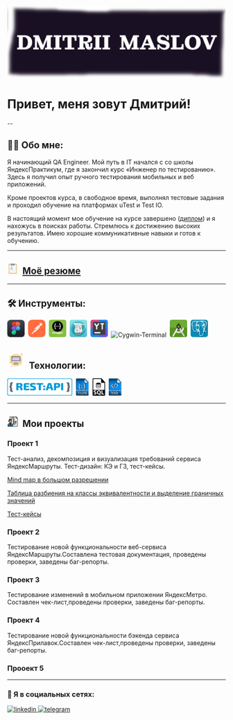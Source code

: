 ![Header](https://github.com/QAMaslov/QAMaslov/blob/main/assets/header_1.jpg)

# Привет, меня зовут Дмитрий!

--

## :man_technologist: Обо мне:

Я начинающий QA Engineer. Мой путь в IT начался с со школы ЯндексПрактикум, где я закончил курс «Инженер по тестированию». Здесь я получил опыт ручного  тестирования мобильных и веб приложений. 

Кроме проектов курса, в свободное время, выполнял тестовые задания и проходил обучение на платформах uTest  и Test IO.

В настоящий момент мое обучение на курсе завершено ([диплом](https://github.com/QAMaslov/QAMaslov/blob/main/assets/Dmitrii%20Maslov_20232QA01427.pdf)) 
и я нахожусь в поисках работы. Стремлюсь к достижению высоких результатов. Имею хорошие коммуникативные навыки и готов к обучению.

---

## <img src="https://github.com/QAMaslov/QAMaslov/blob/main/assets/cv%20-icon.png" title="CV" alt="CV" width="25" height="25"/>&nbsp; [Моё резюме](https://github.com/QAMaslov/QAMaslov/blob/main/assets/DmitriiMaslov_QA_CV.pdf)

---

## 🛠 Инструменты:

<div>
<img src="https://github.com/QAMaslov/QAMaslov/blob/main/assets/Figma%20-icon.png" title="Figma" alt="Figma" width="40" height="40"/>&nbsp;
<img src="https://github.com/QAMaslov/QAMaslov/blob/main/assets/postman-icon.png" title="Postman" alt="Postman" width="40" height="40"/>&nbsp;
<img src="https://github.com/QAMaslov/QAMaslov/blob/main/assets/swagger-icon.png" title="Swagger" alt="Swagger" width="40" height="40"/>&nbsp;
<img src="https://github.com/QAMaslov/QAMaslov/blob/main/assets/CharlesProxy-icon.png" title="CharlesProxy" alt="CharlesProxy" width="40" height="40"/>&nbsp;
<img src="https://github.com/QAMaslov/QAMaslov/blob/main/assets/youtrack-icon.png" title="Youtrack" alt="Youtack" width="40" height="40"/>&nbsp; <img src="https://github.com/QAMaslov/QAMaslov/blob/main/assets/Cygwin-logo.ico" title="Cygwin-Terminal" alt="Cygwin-Terminal" width="40" height="40"/>&nbsp;
<img src="https://github.com/QAMaslov/QAMaslov/blob/main/assets/android-studio%20(1).png" title="AndroidStudio" alt="AndroidStudio" width="40" height="40"/>&nbsp;
<img src="https://github.com/QAMaslov/QAMaslov/blob/main/assets/postgreSQL%20-%20icon.jpg" title="postgreSQL" alt="AndroipostgreSQL" width="40" height="40"/>&nbsp;
</div>

## <img src="https://github.com/QAMaslov/QAMaslov/blob/main/assets/monitor-icon.png" title="monitor" alt="monitor" width="40" height="40"/>&nbsp; Технологии:

<img src="https://github.com/QAMaslov/QAMaslov/blob/main/assets/restapi.png" title="Rest" alt="rest" width="150" height="40"/>&nbsp;
<img src="https://github.com/QAMaslov/QAMaslov/blob/main/assets/json-file%20symbol.png" title="json" alt="json" width="30" height="40"/>&nbsp;
<img src="https://github.com/QAMaslov/QAMaslov/blob/main/assets/sql-file-format-symbol.png" title="SQL" alt="SQL" width="30" height="40"/>&nbsp;
<img src="https://github.com/QAMaslov/QAMaslov/blob/main/assets/xml%20file%20symbol.png" title="XML" alt="XML" width="30" height="40"/>&nbsp;
</div>

---

## <img src="https://github.com/QAMaslov/QAMaslov/blob/main/assets/project-icon.png" title="project" alt="project" width="25" height="25"/>&nbsp; Мои проекты 

### Проект 1

Тест-анализ, декомпозиция и визуализация требований сервиса ЯндексМаршруты.
Тест-дизайн: КЭ и ГЗ, тест-кейсы.

[Mind map в большом разрешении](https://viewer.diagrams.net/?highlight=0000ff&edit=_blank&layers=1&nav=1&title=yandex-routes-mindmap%20%D0%BF%D1%80%D0%BE%D0%B5%D0%BA%D1%82.drawio#R%3Cmxfile%20pages%3D%222%22%3E%3Cdiagram%20name%3D%22%D0%BA%D0%B0%D1%80%D1%88%D0%B5%D1%80%D0%B8%D0%BD%D0%B3%22%20id%3D%22bljlZVKTWj1k0_jk0uin%22%3E7V1bc9s4lv4t%2B%2BCqnamyChcSJB9pSU7v9M4k2%2Bmdne6XLtmSE8%2B4rYzidCf965ciCfDgQgmyBAISmAdHpkmK0ndwcM53bld0%2BuvXN5vFp49%2FXS9XT1cELb9e0dkVISRFWfXf9si35ghmKWuOfNg8Lttj3YH3j3%2Bs2oOoPfrlcbn6LJ34sl4%2FvTx%2Bkg%2Fer5%2BfV%2Fcv0rHFZrP%2BXT7tYf0kv%2BunxYeVduD9%2FeJJP%2Fp%2Fj8uXj83RnGTd8e9Wjx8%2B8nfGrGj%2B8uuCn9x%2Bks8fF8v17%2BAQnV%2FR6Wa9fmle%2Ffp1unrafnv8eykeyp8%2F%2F9enj7cvP%2F%2FtDf3b%2Fz79K0mvm5vdHnKJ%2BAib1fPLaW9N2o%2F28o1%2FX6tl9fW1vz6vn6v%2FbjbrL8%2FL1fY2qPptvXn5uP6wfl48%2Ffd6%2Fak6iKuD%2F1y9vHxrwV98eVlXhz6%2B%2FPrU%2FnX19fHlH%2B3l29c%2FbV9P0va32Vfwp9k3%2Fsvzy%2BbbP%2FgNtr%2BAq7a%2FdpfVv%2FHrLL%2Br9jv9vP6yuV%2FtOC9pRXax%2BbDadb9WnLbfHpC7Fok3q%2FWvq%2BohqxM2q6fFy%2BNvsnAuWhn%2FIM4Tl75bP1afgyC%2BILNWGNvlSHMk36J50PaqThqqF%2BAxukO1jBwgL3RQecEHyIsb3F3jmVK%2FeLYf87fF05f2I1xV32Z5u%2F15M6t%2FJvXPtP5ZXlWY5NWnRNtfi2l9ENUHm585eE3rn6T%2BeaPJTSckW5R%2F%2F%2Fj4snr%2FaVFj8nu1FckCsdjct8Ky%2FSZvHh6fnqbrp%2FWmvhVd5ghldHt8%2FfwCjj%2FU%2F6rjn18263%2BtwF%2FKFKHkcKn5bbV5WX3dKQ%2FtX2mi4Mra33%2Fv9iDMN5aPYP9JUL8ISeAfinS6c%2BV2i3TeHT3BQg5DiWeWShwnxamX%2FVGYsREzC8xQUJhlRo1a5FyjNiqx0ahCVUIdW3Ade0KF6UrN4eDUXO51yaDDloy2L6H6n2GHS1f5MqmOf9gslo8raZcrsiXKstMvwMJ2ARIa1AIsjAvw5pYvt%2Br1vP6pLMPGvKntmca8kS5B4JJmLd%2FUf50CS2nertxujef8VgT8nAOzSrxXAt5lBnRF8y5pd5%2Fu2cStmnNuXZpYDw8rdn9vEtllVtwhl6YURkxWMiRNJ6lnNcPZjVHPHK1nMGeF9isaFpSi4Q9u0DSKXkmBdmkWa6MqMuA%2FEXDmDVAeyk0Y0EBTSZm5dLBsxEITspzcUcaG1AxplgypGcrNL%2B%2Fev5%2F%2B8fz4w7%2Fffvn7P9%2Byn79dp341g1%2BjHdvSZTj1ZrWbUdPt7QFQ8%2Fft47A0qZmGajXmDKi5W4OdVhDws9aSJa5%2Fcs%2BrPa2%2BtmxewwvFfcSZGTgHg6vqZyhmnUMnHSfdVc1bl1OXSnmFK7VsVLwFy%2BjCpeK9rnSqpHhxysgEeTfK%2FHBc5xvcwLYkC0lPrS%2FMdPg1RVgSrCTL%2BI4%2BECOO%2FZBuMQjRQDEVXYjw4ELUwwLeal6%2BMPhrLqFjCxrXv3qNAbXAqQgCOYlE9hEaBqI57VI3HyrBS4rMPx9wVrzjiTUA%2F6b3250sLK4eFyNqNt5CWLwLf3BVud4AP4ECmqR0oA5dKTctH8B7QIXonvFZWTv7F%2FSp1xW1tYdOHmzusYeSQt4wE5xPqHKb0xlERn7lEugVa2BxfvJssKPILZ0bjoeRtAaNBrbJUbceBHuqvoybu0316sP2FYhBwKBDDtITBgg0%2BHQrEoXTSlgy4WkY%2FnbfHmZUCf%2FWYkAAGdlyn7XpU9bGUJFwsvNS4ZOdfpIR714hp80OQC9ixCgJADE%2Ffvz5sn%2F2%2BysZytrNZWs3JdbWruFmRDGdmX6z5jtyxiVyN0FSIjDPSMkQuOlJZdJzEurEok4TKRlJhL%2BYgpvP2uyFLvLWY2aEkrrgU8ExhaikeSc83jQcNbMnLS4ZwAVr6W9MlgRxVSqLiigFECfwXLZIgM4KNCjQZpfbSyLKibcX%2Fi3C7cX4acNK3OePrS4yXVtPee6mnt8JS2hgLum8PaieKRZlKTlz1WlTclXecOdA%2FKkEF3LdX51ZbSBSTup8XNzS4mbV4h7SLzQv7phLQ7gpuVcpnDxr4TilQMxKwSbLaSc5A%2FObWvc%2FBXlJjRtZ37%2FVAnrY60LXapKzACwuM5W3fzPAWkz%2FFlj4UCqg8FBZa88121svNcjdFxCEJBUZLQKQih5mb6otc8WVgwQvLyiJBLi0wP4pWdpD6kHVnUt5OGZ3aS%2FffrHEn2ZRJSG4S1nMFhWztKi8BTZ3PrYjiwpmdzcp5Q093x7J47WrUhqCXdWTZKnnAVUbJFv8uv22n%2B8%2BfxJf1OXhpKZG4qLwHlJJXtljZHZYg5GJKabdhNJEpV0KzGpRXou2JfedRlBM8pmJ%2FmwY7ssUoSREERoLOw7cz21z8pOhcvKJkoOG88QyJ99wLzUBHBXqvRzH5BK%2FxuLJyr9f02hLrQ1erPKHbWcAQ21wtlqwlQPx5sWje8X79HWOZpHEhD%2BS0JpsaJHM9W3Wg4yeVtZeK%2FFnJaNkKBlVquVxrsmo625zu%2BstTtU%2BUJNBdp%2Bv7h4GkYvhUSyS122j%2B%2B%2FkWGOlPZkInv23h4cH0tPqht1tu98axeXhYVkM2%2BwCJ9SzWc53VzP9wpuYNEcIktyplmCx6zPZdWqCp8EYOLyt0oIJOo%2BQqCXAhZxrFyqJLzBMwtoLLT%2BCcyY3VHklSm%2B4SoAt5TV3Ja%2FkSHlt%2BIgCkIMlaAPRZO22rR9ujpZdaxEMpQ3r2QhiltgJIpeX0wviQG2UT%2BUvDmg%2F7beriTe7%2BjjMEx%2FuWCC1xswQXzK37wyrQDz12zX5XEALq5tU6jc37lxAC0w9nhWj6g20k9P1x4EWc9cTe9DCSkNNY256Yg9aWOXgTKcQRtB00MLqRM68dL04O9DCyiljXsJm3r78sOqm2G5iZFwxzQ1xYEtmpDZslloeFmgjtWE1cyCwpdaT8UxApAAGMhIQGmAggiBqjIxzRLw3knl4uL8vChMVTRkt6NJluKDgadxtuOA69d%2BWhJ0VOyKDtlw9LL7UmbknXsSZbSSgCMyXOyvWJDgwA1PIZ8WmBAdmWDZRdlYsS3BghsVzZjGzL9agEd4rPxTUiNnA3dEyr0nKgdV4SiKOSzvV31g8hpThV%2F6n4mVnRd8MpT8LW%2F0ZVu5DdlasTnBgBqZWz4rtCQ5MEhaYZ5XgEhyYYQUJs5HaOQbMsBJisrOidnyBRlBg%2BtTUYXenz1GCCZHtsMmL9TMSIvsZ15gQz35G3lM5BvvWNuDtmLCsDW%2BXul7KsZDuPkaxgIMYBuuo5jFGQjC3iLhMkBx79z55GrLaKBuWwWBQlVWCOJnoYIxBU9QSFIo5Xt4hQUmZLZTEGZT9LJAoixKLHSzqaDDC1svNHUamtpZKmDkBCzAedDAKYAX1tJdUNrJmo1SKZePZtnBuHdt3h5SpnyQsVhbtq1wMMgwaHXtK2x06poQb0JO92490hu1icSHWLcHc4WJo%2FsebRDTN3%2BgshUXVSB49QjQjfoBhJEGhaG%2BxuwPR0LNohuSW1zybzZyvxk33V044ONStE04i%2FFMJFLU%2B9QYOYxA3mXLB3KHkEU%2Bzk9%2Bxa%2ButNLToG9cCx%2F3AyUG3k2G7qoQj%2BszaPGPOJL%2Bfctrp4LSGtHE%2Bh75GlEUkhGfv4HhkWDiQFZnVTVM0iQIPAFrqSjp4ptmcuXwanDUp1u9QnVTCkdHr1FpInfVLKUw0G4RIgAw7kGyvIAmHExJwg0AYTkLGNeE8pbcNtuihxJhBqXQaQsCWayokIvBS7%2BAZSLDtz3bTruNuRM%2B4uVRAMM%2FL9weIgfEi7N9f1lskUPdSt6vgvqwMYax3WAJ3%2FESyFTszdQZUaQY205tWBe9ZunNwGqC1u%2B0b1pAQoBrgYxu3e9NEEn1X6J4qAzeUqfhoZJmnOe6T5Sx1JctmfrDQTbejvR1V7BTvmzdFMzh4CRAR6BkKEUdy5dMOGS1l70ixR8USml5J%2FhUccwclVZmqJ0JE%2BmeEM1lP%2BH2m8jKGl%2FAhUrWjO4lmSRWWKwojZ0uqh8gdjS0VvIznyQhnx7utZaB5VVvL0DjlQvHgg9n9wWFkd0dLa7S0DpRkmvu2s8wU92hnjXbWWS4ojC1XlEM7ayy5NZyHWofOoqVFWEW3GOl27ojnIXiG1cMJ84rSEc%2FX4UnDqgPEPFt%2FxPOVeIZVCojRWKV7HJ4kMDx7Uj2xye8E6bjbc4qtfUuE9S6G5SrReeFfIq10At7KnQm8TFf5MjGZwDm5o27nR6Qok0zgxHbybeqKHhG29biEpbaIxHYJ47BqQMVonBHPV%2BIZVhkoRmNR73F4htWxDaOzqusNDk8SnAl8VhSSP9xCo4rwWVFFHnELjBLiAcURtz37Xlgt9MSTqykNMFQ0d%2B%2F93S9Xd%2Fmdyftz3w5Y9f4ybN8OWBtxf0JkTNW3SuQ7lwNfTeTtMlFivDF2i1KOkHV1E3WIkomaEcikUgy4Cz02gz1BwnxHwcwBpEoFEXJcvBYSvFlqD68zEgb35HvZgGuMW8OKnVxezair9okL6Mx%2FCbDwRs1zgxEgVfdCHwdqrMgDQM2QQ9ax20rmzZHZNq9oD6TnqSD5YaBccV1xuuJPvsXYFKC6E9qgKu6stxRnVaEiuWZYP6mPL%2Br8p85l%2Bgn6Vj3%2B0%2Brr4wu4rPrtJ%2FCX7qLtL658Lp7Qt9fnyk7uKreXvls%2FVh8F9FFTx5AjRYyaD9Ve1kmS4U65fCfRt57fqfnQ2p1qmRSf6BgxPSv6rFe8z0pMyUBimhJZuFRl1yOlJ5Mt4pnie52qw1CChDwNI0O8BnQ%2FvZQFRi%2BRqGlBa9zI6YeQ1ZeWm83iGzjh03ZRf96hGwplCyNtJ%2BrenUq9ICWJIjXNM5xYheju8ShW%2Bpns5EFWT1J1TekQUtXDuBLA1sHaHsV548SN6j0Kxmeu3WQOioKMfmP%2F8L7Wy6XyPWHpoUunzl%2B5AlFlKYCpKJiMkzRM34r1DE4UWHYPGbPvjsKTRxWDwbN3qKofza6wjwycMJUr4KbaI%2BXgNTUFiOTKOLVE1Ugl8ixftb5WL7LjucF7ynBLcDKkHo0d1GG0BA61hZ8I5jYrj43lnVLBTmuv110OSV9YAtmStZMrg6fqIuP5w2axfKzWKPhbkS1Rlpl2WPfZ0OoOm%2FLp32B%2FJab91R1rSg5h%2BscaW2Sose0q6mdD1tnKdQjdhze1JhSP6LjWNpyIBKaWpqso6XGwtnpatJ6qE4FSZj0DN%2B%2FrxaAH0tKr3l1CNLN89f4wgIr3oMbVkC3l5pW%2FohaetDiQqCldUhURme8TNXvTKx4Zyiz1lTsZ4rWzA8mQfSB%2Bt9LSW0tolxhMihSoyQQ8pNPuLiEJXACVePwJzkbgdE8UyVWeurc6Cp9R%2BPhoCI%2FCR3odH2ThngfnU8ciOmniX2%2F1TG%2FC4OcNFxrU7yuWsDu7PEijU27Cc81N4oPkmvJMuwmUJnHDrgWcO5m5v1%2BlDw9enMFrwllS4Qxayoy7OAb1G8cQv%2FiJq%2FLv1SLN4iooepv6LS4%2FG9gCizJRvzXH5wIbDWy1JWYPtNB3yBLY40a7G1ppPG5v2AmD4iNWuDK0jKGJgmV04dLMulYyF1NqX6nnbM%2Fklt55rGINNFT%2Fc7G%2B7ZMWA%2BvVkpAR0SMRDWynTXoyu0qgbefAZxFEh655MdC8UIljoLKRnYMTh1uT6dHjoTV03F5NYbtqaWh62G8W1tngloSGW9zuqDVuWWA9sBK%2FPc3OBrc8NNzi5hFscSO8HHN43J7T739a%2FPC3v3z8dPfdw%2Fdfv%2Fv0x7uHa79lcAGilrL0h19%2Be357s%2Fmx%2FH7z89vPOfp8TQJba%2BYUlt3kz56q%2FyH6K%2Fl0CJSqaMugqjt%2FIO1JIUkAhrCrhwh3HsTATWXYnTZm8snJ0QzL%2BKYJnvh3%2BtKetI3%2BMS8iZm4osBJpElNZFriYRINtQSfEP7Z%2BCboDy3NOkvbvjNRLbYt6Ams4mZ7VjIMLkQHe5TMYITiruktvsKXeHJ%2BeBz%2Br8kpvsJHQ5pCkPWWUkUS%2BAy3Yy5R6PZZ7zyNLz2o6ggrzYpU%2F3JthzlYLtho26sqs05tYYM1%2F0rOaqXAxUhDapnFWreT84VYENomB9bBkgTOdr1u37D5f3T0MuElvJ3xNiPfkNXZW%2FdkCV9HEWkUHFkDkT35cqQgG3agusFQkUMVSKOEV%2BybHDrXKWXNzgWkV2%2F6xOAuM5WFnRc5dihSw0MxI0wyNC069PZdtQnRw8rhN7Jy6AePwJRcHGJDfbaDU1ohUBg2HrPDeS7tua6yNFkLEwFvYWD4ItEA6oeUDWVbYho1ob8SzGErYlC4B30zzpeFJnc9iSbnW33t8qwkL71g0qLVcTUXhbDWdFec64NaZWxtQgTFnrKcz1%2B6tU3bLrqFzJBYv0jrQNHoHgwFHyKIt0u4d2W0wJlDNgAqV6Mn9b7RnRcEOpxoya3KW50GFohqyHnL2ENVwRW76lIOpE%2BQMW7TnG5XDYcqBpNnEtqeaO%2F3ApRtIE8bXpv5QemNSvXuqsdUj0y5RJCfRRE7ukipFFowCDi3%2BQxsTxRuY0Nr9hiKTOiddjCIZqUgGYENlryoh37njugPWZ7lHotR%2F80R8j9CZZjQf40fFARxPSPAIXA93DK1JSBPyhtAtP4e0kKM%2BuTXlWrY%2BoajvXDav044IK51Sxj7H6SRqdRbxXp6VWQ9jHiDnM6ROGpj5D%2B3mulkm5%2FdgfcrwMAzx8HZKpTGpYqdk3vHp6frpdwp0UCAx%2F4so6oY0uXW1UR5YY5M86oY0B%2BAWWCAl77Eo7IKcF6oXVevi2rZl9Sn0Yrn55d3799M%2Fnh9%2F%2BPfbL3%2F%2F51v287drHPfyyvTlZfyaQlOKPbO5LLxrKTIgSLxmDSbcMKmvKubAPcPAPatdvmIGjpDuSNkMu3LKofksz2fKEk4om%2Fgv%2FsqjbkdUJJa7JM8YCWYd%2Bw0Snw1sgUWCDY7bCJsBtsB2zcJv4c3ZwBZYI2E%2Bv3GEbTds3iqRzY7FiJqNYxFad5eiJ25nU4Eqp3lL4SLM53LzFl57PRFIlHaJB6JFnDhnDq6F3AKc7y0HnKpLCNI%2BVC7nJ9Tnq7mZ4g7wjXL5wZpkhsv0fdRoJUsKa9%2BHFx44ENmzSsI%2BuaaxTrXmPnkwqsaUan1wBWzDUwhVUgIy8QZUTIDxfIeUZPTHP7ev04GrYPsZy13JRK7UgVbehJH3KA%2BX8bMvbzpKQAerEApLIA11ABjbhu9TV8PeRQvsUc%2BdU2Sm8J1WQJChm%2B72J1v8uv1aP2zhcJpB4DNHKstyGQ%2Fb0lniDg8SMR4MKaq10pi2qtUhJD0JwnCId6P%2FMqDOlEobUf7L42aSO8ud1%2FaguI8xsxHmmw9W%2Ff7wcH9f2T0%2B0uWI4AtasSDeixgIMjEYSoKB2HrFdquUIWBQmFVyg8%2B1WRUSkDQAfduTiXyrNZ3A0oKOBaHEv%2Fo15fgoeeCJZKhGgk2S%2Bl89PSkiygbWbJCKvR%2FNdkVtZ2Y4xKmHBduRPBwHNgmyZJYdYmNik2D5IO6mmsSCCrH0i92hgg18iuSEVcdSSLwJ824KqDtotvOOP7FgaGukO8TQwG10JKocl9tRR1b9aUp4ymEJbHYeP6z%2BenPzWt9NeILwTyXQy0jSAB2pJpcUt%2FOLbApCiPqOImIpXS4cFMgkw9CliMEKX%2Bd2ItbI893nT46ZvJCknRFqJ%2B3MnbQbmCMbT6a1mSEdIWRSXxfKwhHCIy6HsorlFmXawoHUx%2FbnXJco8AAgei%2Bp3ZlmYObyaQn47GL9wmeLQ0ZTZOkv8LGjDmS0h0rT0X2VEmy239eTaPDdlQmBfbGLU2rPQzR4JCKbWhYtO1SrPblKRpE9bg%2BXxBcWxM%2BB1kyvDKZKAvQZtHEyINnEQvgQiPkJcYda9oY%2F5FSWe5ifBBlPQ4BRcJz655T7Uh37nYrHFRlV%2FZuUeMRJLEuLFZa7AUbOgtae68L8JlURYqgL2x2BCiSpSkz6HXHbg1tYSe4Ex5zEeAhuYc3bIvis5m15xC0LDLezas%2FqEbewRhsISnLEbQ9uYSV7izuPuO3BLawxVYTohMaI246gVDC4ndU4KI%2B4kcBwO6sBTh5xC8zvJiNfYodbWPWuhIx8iR1ugfElpCe97VRtasGfmuKYso6Ptr2PLjUwiQteQCcCk5YJcu7yuUlPghwML8Bi76kWxBDRBn1oHdoX3NZzxzMQxKDt5Q6l4X65usvv%2FEgD40XbPDBBrQedUlEd4kAietLyYJBtbgovKZmViGeEzWXpQF1ZSCzA8skP%2FjLCqCmr73x2ZhnE5eph8eXppT5rWW4269%2Brg8%2Fr59Xp93DMPZj9e%2Fjp22i1l75bP1afBYgX351b8coQnpCs%2B6cksTSfsb1JJ0f6ffNMFttMLdptvgPtTrVEis9nJaTpvz6%2BuXl6ns83y3%2FM735G7z6%2F%2BZ9rjLxEaU5t9XE5gBLT83m9WX09zxN1tOUA3AJjEfmTmxPpYXYL34Qj2XgzkgxZRWuUlripQmq%2FfQYWeuZPbkh%2FU%2FIn5VJngjQHCAPPRu7fpbYvEdZyLtvPyjnGrP3mMTLgjyuDx8UL3cObah8KnCwlIlP5MdzpkWW6ypfJlbHXSZEtUWbs0pWTO8pcdumqlL8yXkbMIh3CiTermKhZba44LFSMt33bDFvUpLY9bIm34J8Ztqg57QNg8xaLMMMWdQrgAUrSW0qSGba4fVJ72LxlJJlhizoB8ADYAkvcpKauMDvDQW0fPMxLXMRkE6czSnyyDCQ8D4BGnbdJbcd4kYQEpSU5cTfCtge2wNJtaU9npjFEaqtDUyzr0IIUkwL%2Bs1Oo5AQVesaVyRVFpCvTkLhkNvPCcs2TuLl2a9QCyxKkPdlmgmoXddalpDkj0Y04K9JJwZD4ZxvScqUcadw%2BuWEkhDlOHBbdTON2ya1RO7lH3pfGo7TTx0mRTCjuTKBMvuXpsm92f0OqUZsDLYyAhdrECZt5CqCnkGrUwv4x0PDVDaxLVd9JiibEUmUnE55wdnrjKG6OoLBd%2F2Hx30ncFIE1aqExBD1J1DbK1NgVaC7lb0nWMeq618WlWBmx7OTjUq1S%2FfuOaIHyTWX%2FAg1Kq9KoiQJr0ALLc00MRQyqiYns1GwkGhKjZMICsD1p1Blq3Ibbu97CiuHTqPPTrEELrTcFf%2FDoqwE0bUhyJgWZfPOoiYFx8bDiTr5yiL5yzGcybzn%2FZjyiZkjtYUtD03jErPH21WCcvhxi2%2FK3Lky921Sv6nEZPy6%2FbLZ%2F2D4W%2Bs%2F39Tnb%2Bve%2FL37bfPhT9eLPTCfmLkQDqxR3nhtUbjZov4NEb8S%2BHe1YInyN8u3%2FiGPTgJbA%2Fsvb92zlaMBxDx4RrDZRIiNI0wnn2iCIzNG%2B2QOi3pq8AQ9fVy5MA6KMD0CUohFRiCgLAlE977RBEm8JecOyHEGUQCwqP98%2FiHpaHG6XJdm7LMmoaCGiBSEhIKpn5pB2WTa75i5Ex61TRjTFkxwPh6jRxUkNFOoluJyGOKH5zDywTmv8yV%2Fju7yuclxdfdrvigPzbuu%2BvLxsoXv%2F5%2B0vF7lcNV%2BlSOmEeHdXDOv1vey37ui9hnbOu8nbfgEE5uwgcD4C92Sg7ZtROhVBxHwyPBwxJZLhjbPfX5EhL5z0i601KojiQTNkNAtyU5O4xJlU6hTzBUglZH0Yl9Oa45EktH%2FUX3eT%2FNSSXteCtE%2FefL3Vz1R%2Blzl4sDkPdIpxVcIMu9SFgqWFghHJjfrbtFKSdJI566fIzcCRcbI0m6kCJKKmJk7DOkKpgTYcGafXIkpDQFTnEEfG6RAQmWHw78AQGkjDkW96LZ7FgNxED546fziyTa%2FFExMk8rk8QqoTiKOnMHoKIbnUmOBkkoC0oHxQp8FI0%2BZR9xhLDbV6PWeGlTGZR91jzB42vgeFAlvU9cwHwBZWEUcedbreAbCRoGAzjPcZYTPBFtgMtlTPVhbuV2Olti8y2XQVNjg0VPd2tuZDgw7O0VRuCKuCRNftWAzbrJJvg1dvsmYJm%2BSZM9HRg9w7KfA0dq4tkYGsEJtQg1syrC%2FP9Fj0ARx47PSMAinBQUCqB3J3k%2BBkRFFCkRaT3D%2BKREfRmgePPjilQsqyECDV4432VPi4fSqQ8lZK3tIued5nnD4Pa%2FGw4PPCclVzMsJmBZs3V9UMW9TdPQ6ALaz5g3nUTSIOgC2squk86jYRB8AWWDcdpidAjXxeQHasIaU1N5ckGJO%2FiaPlnkUdmmb246%2FCsomyqEPTB8AWlk2URR2aPgC2sGyiLOrQ9AGwhdUiPY86NH0AbIFNLWN6IvhoyoZlyirFtRhNEPhHLI1aZxWNTE89v4g8ZcLbVJ04MVkfzZK2icYzkVOsNKWOJr8Y57y6iTtuNE8nXHa91iIyPR0fxI0w0iASoaNosEoSNCGWKeAkETF8B1jp%2BVajShpV0onEPE3xJDNU8A2vkvTcMKiSyKiSMEP5JAfzv2xT%2Blxqp0xPBhu106idXukcqBKf4WSSk4P9A6eKKtNz5WBmXHR6So1OZDmaJMCnMwUqyNBaSt9cik5VkFtp%2BTZaIRa4KqfkgNEQrgDK9W0EYw2hi1eACjaU5PvokYFh0nVftbynaaxrSduwkoJMqH%2BYiAYTjRQigxW9TezFIS0qPccXWKZgbakmbQbsX2hrwwkfRvs6GqxzWhibXwwMsJ5hQ1B8m5tC%2FTNsTGJxBY15sNm5t8HdNWPPorQ0rCQHXoUUx5fPKzID%2BfJ1y27nrjPOThlIb7JCcQpQWkwQ0xWnq4bE5qWqB5AuYO0y27XL%2BYRA1q4etLZeuzoziiwSII7oHf5j9apazhfdQVyjWJCRYhl2xZ77kLldkzItdtuwxrnzaNelZ5gdCZq3%2FLJdzz2aSMEpXCIrXELTSWHIsxlU4RYX4c0YRoTvZvADWavY4NkHaxNd9jwVZXFSzvD4W5mR1AWbF4a1k8PCSsovIikLPha1sGwmfIRvOhpNA865wokpU2NYveylgvywb%2Fh0y6q99N36sXrfHd37UpRMKO7aUivd%2BRqN0N6lA0C%2Fcc4Ou3Gjk7Qb18iKz3uEYjAwiMEaaDGQVqo62NYq%2BCatikiqlc0rxL5FbFjkVhFJsfKxqIUVRMAGgni01EJQzbwNodi4MzLh82L9qWYDGxq89bZ%2F9Vpz0zzHLpTVewQ5PZpT7tcsSwvj1O9B1yxGXhobnHiNEmtOOguNk%2FYSEgjEMDoAtrAyo8gRoYTRMHKqZJUGv1lCJ4aS7YF1LLlEw4ivLgvDKKyGZ%2FzGo2EU5prNKTam6A%2B8aKMOCSJD89KeM8PqryaeXK2dmWvLFmul52xfmQws5J2BW8F6Dd4qpajfq6wLcIqsO1LUfy2bv%2FJK7hL8qajvU9Z15Abi7EKWfU4SUe3RrnyRGCBVf2S8hOfU%2FZ52y7O59kqRE6DkZ6IyC8k1%2FdDOgze51cSvuRVvD2AwHGdAwESnAfgucueyVrRgV4MEPEwpTnuzvlQpK3IsCv93SRkvvRhIxkwhcBc6StQJKoI60%2FSVOAFJstEaMJcpHAYVlNFsQg2kjDstVG5%2Beff%2B%2FfSP58cf%2Fv32y9%2F%2F%2BZb9%2FO26p%2F5TaZ%2BiSMZM1j5zjiuVzVOhYjLp2k5xbC%2F8T%2BlGreYQEkGA9GVArPaWmRr1lvhI0z%2B5lLQVXqarzCRpBcvogjmUtOssk2OpiSnjzVTnmDLBEZ5cyDhBfC5eqPFDGDqTGs%2Fzlrm266nV9Z0DtTzvUdTQWgCbRSwLJ2dm%2FezIN9wlSyp%2FwAyG3oXCoqYkBQEL8RLKEB67%2BMW1x2788JmlHvSWF7LrqUc9eKgeTGkAC64nPSRiPRgELKa4P5Kbxwj%2FgcqsACQbDnJGhak%2FlQ1%2B0akQ9ka84W6l7K50nknjq2TgOJHfSMgXP19ydRLwhPy9pI%2FW37rREHSDz8a%2FwCnhxB78lkrDM1RnVhcaRmpWIvayX%2FSdSS4mqSy6rEhN6QhJYhBd6kp0sSk0g%2BT%2BlzokMwljXTjac4SfqdB0SBPrKZAJIrmpF6rHGI%2B3tMKQJ5Z9eNwZcyRiY84%2BtOotsmo2CPwWZJ0JaLjw1mTJjJrfMY3hoWY%2B0Vuc0wya32F75wJaWLSfoefzCJp%2Bojf1%2BJx%2B%2F9Pih7%2F95eOnu%2B8evv%2F63ac%2F3j2IzzdituvEsAwRY4pX5a1B%2F3Pe%2BmytLwCjYSV4zY9fqOVPdAbDt%2BXfE%2FzU%2Fb454BQEKQjTKjjEnQdHZXfddXTbJ7IJphKyCco8I5v4TanzrEoNGXXm2H9YNksStU9nDZq3Hhtm0KJ26WxB44ouENBIT%2BYqzPq5BZZJAtjLZissQPRMTDPB4EI401S2f9p81CYBNe2MpaI%2BDWauFjXdWtTvUvJ8s4Lfp810BYmsBThe6jvAxey2MoOKaZZNUt%2B2VBo1S2CbG0TCUt6kJzuoJxalVY%2FUyy0BixeDZUjA4pVT0ItboAGQtOpN7yJnCB6RamgKTsLz%2B%2BI9MMA8v9jMQdWKL3A24W0i9iYPEhGMPn2GatS2vKH3mvlb8la3uvO5Vc3ST4u0VSi3nTYpoVnAA%2Bbtr81pN50GKXkNjFFJSWFdODYRljEQEOFHh%2Be1911yydFcVWdgUikNaiiDNSkNRkRn8tPz3zFn6BHbFD0WFpfKk0JG0HaBlgYW0yUjaBagkbBAi9qmslaPYQXiSU%2FXSmHbiGjEVDZLdhs%2F3MFTPSY4NlorH71Qe4YhOUZVEDrJk65NqaU75C4P2m93Q2XdkoEXLvdx9i%2FcsAIbud%2BBK361rT1oYRWM8OceWttG50OmavdfQvIJyzuda%2BlOOlO6tIfL6Gu9UAI6ci6TkjtqCgTfQbrASNuro6E8pm1YYyZCHDdS6ONSxYN7hUGFO5KYXVVqa0DTsFR6ErOrag%2Bat9bQO5%2F7ACYZBpZgO6QboFmzNiIl9G7pdDZ5UBo0qTZY7NuVoaaaThe7ag6kYQqCByDFoN15S7Db8gBhG9684SKC1Du00gMjn3WtYhv5hEGLi3Wbs1SVMNvB9%2B7Eq6c29dTiBcPcbb7K3I3oqK0cYxGllBlHTg9r7vW04TU17%2ByO8OYCvakT824rapVPvlN2yk4uGkcAOghdBPQyJUPfxjJmnBIzbN4T2aVnoLdfAIlJgdkCA9RcL7VbV6JtXTkwZERe3GXinSv1AgWl1h0PnJWNpztLBo6DuwBwlyAhSt0LGDg5BftObPLAmDUP4E4eejJpj5YH84aRd6ogHqDzwjvKO%2FMkj1z1M7C0p92iLi%2BW0VPxxQiFoNnNDkMBaXtI8MNW7DlH9DIBKwp1QQaAFzOZ5Hw53YjOQ4Ad6l5frCOuIlVQMsH44Pi1O9D0oBpJJiiZ4NwQJL1UUFg6oSwgUHQXZjssCNU%2FMKGJobbjQqGptqLAFkyPv2E3GKDUi%2FMuBDjNRkwt20i5Q6rHE7Ac4XBQFU0cmGLEK4L9gdpj%2BFuCCng5aNq3Jv%2FF2os6kDkV7e%2F9YdmTxhG7KlUbvmKcUesaDndo9YR9oXmfALRy4HgrCTXHlxRFAjzBycT3KjVoxfMbFcAMc7jNJ4aVa8F6YvIWKtJt2V1d8Lt9l4gWY1pMaBZO6nkRc8YbX6d7F7S%2Fqb9m0HSmawRNBy0wLWxiosfMc%2Fc99TFhaEJAuY%2FvzHOuTUaXRQYOI5W3w7adKpwZrnxw%2BDEOyx4WCOSvwpB%2Fl6sIuiCVUbgwuiAQlNr6MAkSw39PLw06pw6wf3XE%2BEJRVFuDVoo49U8YZTr3jutBjGj7r%2FovoUQ3ii8FE5oHiUkPy36IlpU2zqm8wPZaQu28SqWL1Az0pGLSe0it8eCIm%2BJPV7S8WOnR9XKa26fxJoJ%2FPL0AWQxd3rtNw0KBJCoYKcfLK4Y7CzLHzXXP5kqJb3I%2F08l9boldIABUpfYCAOD1RO8s3rimQR1mySS3DFI71Yg91U6WeMJ%2BnHnncJZNSAz02b30FAQd4YQUk9zWoTwNwilLf%2Fjlt%2Be3N5sfy%2B83P7%2F9nKPP1z1MkD4UkM%2BPM4RWOF3YnZaD13xggUNol4tV%2FnBvgpbd56u7B5fQEqVt8jUusD1T4AjVnh4jMG81A6YK0lCFJ8MutzuiaLHAO%2BRgQSO4PRTQ7pHDYlapoO6xPBoVtjzG4Iay2RsLyoRa8r6nQPnN7K%2FLzZc%2F0Dqd4cXTYno%2Ff%2FOHUTHjqEYTY8TkTTOhzDTgdVhceuj4ceD3vihYMuRcJiN0PYoT%2FpyDXVFU4ojZFWIiBazbLwEXQPgJsHRbJwepTOIx8AApuP%2FFrmwtyxoPyP8aRcOUDq8YTHCCeKFp4bw9QuuyfDFdu4SzS6BdlYONdv4f3GGCkXY4i3sqv59EHGv2uqmvprqTz%2BTLxU6id%2BaE08uhPLePN7mCOZGdAgTXEyQ%2FkFgt8JLmr3B3m3afTbpDys1X8e2IKdlg5aiv03aO%2BYWuKJzwJcSXVG6MqhBsWFVpMuH09ckX1nHVCyDFtu2oc9vRBV1blEgwLVJssn9OiGn162a9fgF%2Fe1N9YR%2F%2Ful6utmf8Pw%3D%3D%3C%2Fdiagram%3E%3Cdiagram%20name%3D%22%D0%9F%D1%80%D0%BE%D0%B5%D0%BA%D1%821%22%20id%3D%22tU5EOvUWAcWJKF2Qj0Y3%22%3E7V1bc9vIcv41qkpOlVhzwW0eKYneVCUntZXdZM8%2BbVEiZSuRRYeWd%2B38%2BoAAZthzATmUOJgGB36QSZAEQXw9Pd1f36747efvP22XXz79fbNaP18xsvp%2Bxe%2BuGGOEs%2Fq%2F3ZEf7RFa5UV75OP2adUd2x%2F45en%2F1t1B0h399rRaf9Xe%2BLrZPL8%2BfdEPPmxeXtYPr9qx5Xa7%2BUt%2F2%2BPmWf%2FWL8uPa%2BvALw%2FLZ%2Fvob0%2Br10%2Ft0YqV%2B%2BP%2Fsn76%2BEl%2BMy1E%2B8rnpXxz90u%2BflquNn%2BBQ3xxxW%2B3m81r%2B%2Bjz99v18%2B7uyfvya%2FXjP377zz9%2Bvf%2Ftj3%2F9%2Bx%2B3%2F75Z%2FPr7dXuyD6d8RP2E7frl9byn7tD9%2BvpD3q%2F1qr593dOXzUv938128%2B1ltd6dhtTPNtvXT5uPm5fl879tNl%2Fqg7Q%2B%2BN%2Fr19cfHfjLb6%2Bb%2BtCn18%2FP3avr70%2Bv%2F%2Bg%2Bvnv8%2B%2B7xLO%2Be3X0HL939kE9eXrc%2F%2FiFPsHsCPrV7uv9Y80x%2BzvNedff06%2Bbb9mF94H1ZJ7LL7cf1ofN14rS7e0DuOiR%2BWm8%2Br%2BuLrN%2BwXT8vX5%2F%2B1IVz2cn4R%2FU%2B9dGfN0%2F172BELsiyE8ZuOfKK6KdoL7T71F4a6gfgMvaHGhk5QV74oPJCT5CXMLiHxjPncfHsfuafy%2Bdv3U%2B4qu%2Fm%2FMPu781d8zdr%2FubN3%2FlVjUlV%2F0qyeypum4OkOdj%2BrcBj3vxlzd8anuK5xuXmfls%2F%2Brh7JE9on6H9uvZI%2FbgCF2PL317YdtLy16en1%2FUvX5YNtn%2FVW5ouWMvtQyd0O0RuHp%2Ben283z5ttcyq%2Bqggp%2Be745uUVHH9s%2FtXHv75uN%2F%2BzBq%2FMc0Ky06Xvz%2FX2df39oFx1r%2FLMkI%2Bie%2F7Xfi%2BjcoP6BPaxjPSLoiZEp0pMflAD7Bf7Yn%2F0DAoBx2ZQem4GNBPnVh%2FvwqyYMPPAjKDCrHRqZqGUYataoaqs%2F0JdLaSuPqPCDKXmKDo1V0VdMuS0JWPtS6T559jh8nW1yurjH7fL1dNa2%2BVEuSJlef4FKHwXIOOoFqBwLsCbD8AyWTR%2FmWWxSKumNZO0jxDwkXYt3zSv3gIjZ9Gt3P0ar%2BSpGPi7AOaZ%2Bq4MfMsd0BXtt%2BT78%2ByvTZ2qfc%2BHkCbW4%2BO6eHhwieyqFPckpClFSaErGZbnszyympEsyaRn3q1nqGSXjiuaApWikRfu0DSGXsmBdmkXa6sqSuBFMfDOG6A8jJMUQAPdasospIPlIxaWkFXsnhfFkJohL7P4muEwNRdKM4yXqaO%2BVB0biKu7ZiLXxEoQIsVqIHqHHubrJiF6uxCdfQ%2FxFKKqGFyI3CSh%2BGCZmjnYmW6Bydran%2FVjCuxbohuuzNqibsHjO7mThduc1rTenpwbkChKvgy5AV0z2gtyvA0oDtM3Yt3hSzWxfCDdwQnVxCory6F1RxzqMQUhGihCZQsRHVyIerjQ825Aij%2BB21DLw7Rvu9Sth2vwMlHG33pGxb6eWQPIO32cxyhwRSyomFDzQC3HxT7JCzeV6w0ghTggi%2BYB1GEo5WZlV0QPK0kYnTduBNbO8QV97nXFfe2hs4fcex1yfcPMSDWwPcQmavBtQjS8bGSDywYPays7s7hgOBPGI4%2FGHJKxqjNWRbeqmZvHM0PADVxdgl9zcN5KULPxzxtTQDQgi4tFL6O6y8tKFh%2B9%2FGT0EkaMMwSIFQ7EjGgtldmxacBSZfF5beZmk7odCebXGQnMiUAkEEAUh%2F8Zv4F71EuS5VzhLeFKN4By6msJO87FDGMqt87V3qFwVrUrGfCgdQsNqNb4noME3rZyQpA90zJvjzSm%2Bbw5Imw67WJUjo4nL%2BMbx9xNg2lJWJAAW0ic04CorOLvCtyVJ%2BdTMUS0OM5%2Br19ohOY%2BeW6ATDhM2BaySCAesuyN6pXu1eWc7pXsnKSoRjMMatRFP3muUZhKr5zZBVi7la6RFdmU2HotmYiPcw%2BXhKqeExNoecViQ%2BYikNSepwpXwGpLBJqCI7BtergiCtRiq%2BaE1JWQsIdvgLYN1JuK6U8D1ZzHZwB5T%2BKSHVtfXLFi%2BXl3s1%2Fuv35R9%2BnyYDIDI1Qg2MziphtFbnDS7UvHE1dEd0okiSs8SrpRvLuPK9krs0NJl3z3c2R3304jmjSWAzVcGkte%2BBlyM0rN8b2DGRfJ2fNm8QwlLLavlR3qq9SS%2FF1EPgeRepqKEWja6hiMwGwqdzpNDXPfSpVsqEoVM%2FuOVtnbY45mWQQRA8ccszLqHn%2B21hBvaeZn9g1YrqvHXdcQR9%2BAcr0s1gHEW1p8R8X7%2FEaGWyQpk5ektGYxtEhW9rYWQUbPK2tvlfhRySgbSkaNThq0smQ0dEfLw7TAuVqUWjJYPFTr%2B8dB5GJ4FEX2tm30%2BJkCa6y8J60jMgP7%2BPjIetpgFfdFXrjF5fFxJYZthEMzHtksl7urO9B4A%2BIbc%2Bkn3wF%2F2LuXrRZ6Vm9r3GnHaY32bDDeqaeQ7NNIF9YHjZ5wssXF7njRfdDzJ9yFLqXAKq%2FM6BtZC7CnvFah5NXN8fjLK0wN7PJYKvCYgyyXm3fLrrcIntbqeRJEWmZ%2Bgijl5fyCOFCr9nP5iwPaT8ftal%2BG%2Bfx29fswz2K4Y0gq8IvCE7QKVywnj9tRfSyg4Qrl5HFbqo8FNGTqcVSMajTQzk7Xvw%2B0lHsB%2BYN29pZy7wMt5VZA%2FqDh6gRUREnpGR1ouKYUFHEzgcYC2tlbPr8PtChhs2g3H9kwpDg9sUe2YihFtmQmasNnqVW4QJuoDa95JMiWmqsWCeSZmoGMDIQGChBB%2BCCjD84ZQ9EbTD0%2BPjwI4aKiecEFX4UMFwhZldyFC67z%2BMVKxajYER201fpx%2Ba3pTHfmRVz6RgIEMl9uVKwJOjCRKeRRsSnowMRlE5WjYlnQgYmL5yxTZl%2B8QaPINkd54Se00myTcqp9%2BY6ZiBPSTo03MrMgxmC8%2BBMzy1HRN0PpT%2BGrP3HlPpSjYnXQgYkrJ6IcFduDDkyGC8xRJbigAxNXkLCcqJ33gIkrIaYcFbUTCzSKjMORF%2B7vc8xLUAhAL9vPyJjuZ1xTxiL7GVVP5ZhqrNaEMe5ULw7n9PWmfcedqqxYyIhI5oiF7M%2FjFAvYGATWaXwIKxPRYiSMSotIygSraHTvU6YhOzrVqjIYCqqy5iBOJhd2JzwcvGGQyhlMUPLCF0oWDMp%2BFkiVRcEuinJRJ4MR9V5u4TDqaScMw8wZWIDpoEMJghXU0wTY2MjajdIolk1n26KVd2w%2FHFIHe%2F8uwFiiEOM9UaPjT2mHQ6en%2BS8DWk62wk8GF%2F8m5%2BFwcbTvlU0i2uGH%2FC6HRdVEn27ILCN%2BgE71qFD0t9jDgejoWXRH9OHuMpvNna8mTfdbJkdKLMDynANjXmbC1e%2B8UcX5p7p1ykmEL6mhM8rUIfqr6nrUSW6lYB5Q8kSm2enfyAj4iO32wpYBBXgsmw7snaAPs2G7quAR%2FcLbPCuCSX4%2F5XTQwekMachUKJm014ixiJTwqI9DWYXdSohj4UBW5K5pmmJJFLgAMFFC08F3ls1Z6W%2BDY0PU%2Bh2qkwoeGb3OvYU0WL8U4aLZIEQKZNiBZPeJ3Thb4hqoGR5CPAkZ10zylNE2WNFDiRUOpbLXEAq2ylIhCYGXRwfPQYLt%2FnabdhN3Y0GH9KAChMq8%2FHiAOBgvVvzvt80OCbJ%2FaNtVcF%2FO9W232WEZ3PEzzVbcm6l3QJWWYDO96VTwkaW7AG8DtPZ%2B%2B4Y1JAyoBnjZzu3%2B8LQbou%2F16gqhySGp%2BGRkWaY5HpPlMg8ly25%2BUNim27u9HVPsDO9bNkVzOHiZNWcp10Wc6JVPB2R0rntHhj2qltDtleZfVeCLoKQS3edUISL7N8J5eWe8n7m%2BjOFHbrsf3ji6s2SWlPBcUZQEW1I9RO5kbJnglTJPRjk70W0tB81r2lqOxikXioccOx8PDie7O1lak6V1oiTL8XHx7Cw3xT3ZWZOdNcoFRannigpoZ00lt473kc6h82hpgavolhLbzp3wPAVPXD2cKBlV4S0%2BPDmuOkBK2ITnu%2FDEVQpIyVSl%2Bz48GTI8e1I9qcvvBOm4u%2FeInX3LlPW%2BkK6BEZ1X%2FiWxSifgqcKZwKt8Xa0ylwlcsXsedn5ETkrNBM64Jz2Sh6JHlG09LWGtLSLzXcIUVw2oGo0z4flGPHGVgVIyFfW%2BD09cTWkoGVVdLzo8GTrKYVQUUkTckO2TdFRUUUTckO2HdFSUUMR9D1cLPXXlZkoDDBUtwnt%2FD6v1fXXv8v7CtwM2vb%2BS%2BrcDtkbcnxEZV%2FWtEfmu9MBXG3m7TJQK2Ri7Q6kixLu6iQdEyUXNKGRyLQa8Dz22gz1BwvyeglkASI0KIhK4eA0TvGXuD28wEob25Hv5gOuMW8OKnUpfzWRf7ZMW0GX8EmDljbrnBhNAqh6FPg3UClEhQM2RQ7Znt43Mm3dm27yhPZCdp0L0i4FyJXXF%2BYo%2F5RbjU4AaTmhRVdx5bynBqkJVcs2wflIfX7T3n%2FYu0%2B%2FQt%2Brxn9bfn17Bx%2Bpnv4NX9h%2FaPQnlc8mEvqM%2Bl2z%2Bdj6Xq%2Fvoz5un%2BqeAPmrmGHJiiFH7o7qP7SXJcaZKP5PqWy%2FP1P5o60yNTKpf9B4xHRV91iveoxJTNpCY5kwXLlPZ9Ujp2WSLRab43qbqKJQgJU%2FDyJAkaY%2FTSyUyeoklTQt648ZYmMU%2F326XP8AbvuwW9dcDukEYWxjrOlH37lTmB%2FKOmN5LTXsNZ1Yhtns8iZX9zuLsQdZIUnXN%2BRBS1cO4MsDWwdoew3mTxI3pPSrGZ2GdZAGKgpx%2BY%2F%2Fwvs7L5fo5YelhSKcuXrkCM2UJwVQUyqZJGq674j2DkyCLZrIp%2B%2B5deMqoIho8e4eqxtHsBvtYgDfc6hVwt9YlVeAxdwWI9Mo4s0TVSSXKLF%2BzvtYuspO5wUfKcOfgzZB6dHZQh9ESONQW%2FiKY22xcNtV3SgM7q73e%2FuOQ9IUlkB1ZO7tyeKohMp4%2Fbperp3qNgtdEuSJl6dphw2dDmztsLqd%2Fg%2F2VufbXcKwpO4Xpn2psiaPGdl9Rfzdkna1eh7D%2F8a7WhOoSA9fa4olIUO5puqqSngBrq6dF67k6ERhl1nfg5H29GOxAWn7Vu0uoZpZv3h8GUPER1LgZsuXSvIpX1CLrWAcSNaNLqiEii2Oi5m96pSNDpae%2BCidDsnZ2IBnyD8QfVlp2awnrIw6TIgdqMgMXGbS7CyaBQ1CJJ69gNAJne6JEr%2FK0vdVJ%2BJzCJ0dDRBQ%2B1uv4EA%2F3HJ1PnYro5Fl8vdUzvYmCvzdSaEi%2FrziH3dn1QRp75aY818olPkSvKS%2Btk0BpUifct4ALJzMPD%2Bv88TGKM3jNJEuqnEFPmQkXx%2BBx4xjqSZy4qryvHmkWV6jobR43XDEW2LDVOvK4PQHGAhu20n8et%2FR%2FLLBlyGKAPG6F%2F1hg49j2triZyGOBjcp5U1hwy9w8nbD9iDlgLZzsBPRlZXaTw19Axdquae2OOgO4oij5MqQzem3kd%2Bfcv545mGch%2FeFxLGMLNNL8C7HA%2FVO7kVmvcn%2BfEH0zosgM26wn%2F3UOtO0CMDuKDrY1LwWaFypxClQ28aOB0iB%2FSjvHZmgNnTb3I3xXLcemh9Mmf7xxy7Dhljb7441biaxTYJY2%2FeONW4WsKXaWNv%2FjjZtAVkIqr%2FwkIuFIn40hOprFNC6NPgSeaQzhbMvcTQbNYUpUKQkaGC02ijKYRJhYvgZMrzGyFE5Kv2LywQeLMHJ2czEcnDlgsoImysQkmDLZ7VE1usiyGYvOMeXuTK0hpOzNOVeT%2BOzER%2BQz38zSgOITl9A6sejvLMVEwUiw3LdUEFnUIh%2FV5JQLkQGKzFPIR1XNHQ02adShgW1URdvRYGPYpo%2FlPcXZiUSKkZYBl0YVcCH5nIgG2qhmrpgwL9fV44Mb5nK9LNbDRikL78SSAhkflI9qUsvFSAFDJgWjalAZDzeBLOpVuJnAw5t9fDb3beu2eKjW948DbtK7uYEIiLhiVF0fkato5q2ikQVK5ZW%2FrwCNgh53F1iAhlSxCCOE5N86PaBWGTU3h0yr%2BHalpiUytqAYFTl3KVJQIBvvKK88lVTVsWwTqi9cxG3i4Cwf2dds72HY8fwDBkpjjWjNFeDoJhkXPnRaZ8cFJUQF%2BAofy4eAxmpntHwgywqbOzLri2SSxRy2uszAneki2rPdE%2BFJuTb3Pb3VRJV3rNpee64mIYKtplFxrgNunZW3AYWMOSt6%2Bv0d3jp1t%2BwaOkdq8RIrsUql11T6caJ3LDppRw4bjEGqGYgwiZ4q%2FkY7Kgp2ONVQepOzJbLEh7KHnD1FNVyxmz7l4OovqyXVTcrhPMqB5SWCfDop3UCaKL125dPa7Y7tnszOBrKF9RFDcjJL5GDLYQYuoE%2FAocV%2FaruzdAMTVhNxLDJpc9JiEslERRKBDVW%2BqeT64I4bDtiYJS2ZUS8tc%2F0jQuea%2FP4ePyoN4EQVHbge7hhak5AmlG3mO36OWCFHex50LrVs8wYBylBEvifC5kEp45hDujKzAo1FL0ErvUe8D5DzianzBC3ih3ZL13wXmN9D7dnlwzDEw9sptcbkhp1SRsfHxRkewafRc8P44xhAKuIvoqQ75cn0dA%2FWDVksu7IXyYTbgU0CDW7ucmPPupIL1YumdXHt2wg%2FnF6UN9vcvGBZuD6BsQtp073xLhrrXgTlTeKWZOvbWcaq%2BFZhFTfhL7Zi9O3Ygq2er0q6kZw%2FbMiCf1XSfeT8YUNWUFMl3UbOHzZkvVarpLvI%2BcOGrPi0SrqJnD9syEqR5IWbPeT8x6hRMDxdUV4yPMyK510I535bP%2Foo52aNbFRt1Ib1NNe8j6JAUG4kuUtTZjzie%2FuYTzttuwSOZOtatq8qTxO81J6%2F8z2TaQEmRPT%2B18JN54i%2BAFEF5EBhXyw%2F7zB4uf%2F65SpsTBcVeln81WozaoiTUc%2B9MQvvmQMCmR0szjSlUsC5uXOwWG%2FAhgs29FOqVvpDxLvH%2BcCFwv2k7qF8q1C6wKoAoyS%2BLjiYmTOiCrB3CehgRVS4BNJRKkGprzUp2z8GkElX0tGk55AHr0T0zAvhSFva%2Fe0MzcbbDOoXxkwjK2WoXiWReybssnB4ODKVksGjIFa5d%2B6rWgNC0lPQuJB8TZOruXtcAnVmFCOpCmnp2GvZ%2Bjd6wqc6jzP5ExJJgzUIeHx8eBDCJRbBMwqZMrg6sWDx6zyEi%2FAzcjDU1qu2W6NSg4LatblGBCYCJI%2Bub5nUOObi%2FmD15aDagk4FIV%2FmJSBCLt7MSJXPNEM1EWyyPP7qYe7VY2xg7QZp2PvJbFfcd%2FZiQJx6WLAD%2BdVpYJNJ7RIRGxebBKMAIJUwFVSYp18cEBUHn6I5YfWxHBJvIL1zT91Bs102RUoFQ18jPSCGPSVZudX1SpVlu0rt6pdumQy1zoHNLoPu9as3N2%2F13ZQnCF%2BaA71MNA2wJ9X0qmt2K2XxaM0MM7%2BREfAR27eFTHIBHqspVcrX%2BTAbMkKJSdoLxv2kvQgn7a4aNw9PprOZIR2hZNJeF8bCUcKjPg5llepd3KyFA6mP3d%2BFLVHgAtSZ1WQzKsXYMDAr%2FW0Z%2BO1q%2FcJrS0NGc%2BLpL8hJpgFktIdKs9F9kxJst9%2B3k2jw22FojfSX8Z5Te56iwRMR2dyzrjugWnWn9rlF9n17uCa%2BsGfAAmjN%2FMphqmRAn0EbpwSSzTyEj4CYnxJ3qGVv5EXe6nJfgS%2BCjKcjwKg4Tvt36q273ntP1eWqDqb9m5S6xFkqS6sQnrsBJaGC1vWprbudTlIVY50a90iqwlVRzGR63oTbEdwEMtxsw2HC7UBQCA1uo5pMERE3hgy3Uc2SiIgbrppHVS4y4XYEN1zJ3ozGrVUdD264SsMZHdUQgIi44apWZXRUo1Ij4oarsxCjo%2BqsHxE3ZH43m%2FgSP9xwlYerM0%2B4HcENGV8irzxUJ1%2FwUleW3cRHRXOesL0tI1LRVEheTAUmYxdnM9aTINffw80MYlC9gUNlhVEOBLft3PESBDF49%2FGA0vCwWt9X93GkoZAD9WRggns3Z%2BCqOiSARPSk5cEg28IVXjIyK4nMCFvo0kFAF5BEgJXDMeJlhDFXVt94dmYdxNX6cfmtaQyzflnNt9vNX%2FXBl83L%2Bvx7OJWRg%2BN7ODu7zdx99OfNU%2F1bgHjJJNFOvEpCZ6zc%2FzOSWNrf2J1kL0f2eatSF9vSLNpt74F1pkYi1e97j5BGYbHObvX5DjDkyHpwMZY2G%2BWPGzJWgx1sIg%2BzW%2BQmnMjGW7IsehUtY0lzTrKH7vH9E9uqklfuyH8zEijt1nZ2IhkF0xjB0jT7lyhzudINaOM9zrT99jJK4JAbw9nVA9vFu7V%2BFHizlonM9csIp0hW%2BbpaZVfOZieiXJHS2aOrYve8CNmjixJjljRV81rjefE8aZ5Nao7jOiZDlt%2FCR%2BWFxcMtZ8hwSzov6QTckHk4POm8pBP0JLI4Ek86L%2BkE3JDFkXjSeUkn4IYsD5D3jA3sjwp17fAGnuwTk2xgGP2ApPOSMm%2BuIUeW38KT5oj8cSuQ2ZOZiyOaYqUnaNGc6lpUMDET8J%2BfSmXBSvWypKmVzLf%2FOUc2dYtlSVMrJ%2BCGzPTMXAlJkHZXRddzTXsmoh9pKfKZKIj65xvfCqcgk%2BZUJFNyfKExbAoyaU7lBNzOriD78nqM%2Fvo0E9mM070pVOqnDJ2Ok7m6iCntm2ttQPZxw3bAAmgyZBq3sKEMNIDt%2FfpSVXiWkxnzVNvZTGagBdAASef7SK7UQwMgY8OztFkef9yQsTzyyt%2BiUJ2tghZaUpdmJZN9S7u0lGsh1WhU1ZonXbAmw%2FUeo7qRGcV50mzPCbghYw3klbsnk8HuhUeVbSJ6kpJsVmCwQvOkc2lkhozHkkNmheZJ8z4n4IbMCs17BuYlVy1gqURWFVrsKTq1mjsYmAhr7uxrx7fShglsOi9pxsQftwIbbj0VUseKNM5fL7FrCtyUrt5v60fNQI1fV9%2B2uxd2l0X%2B6ZfmPbsK%2Bf9a%2Frn9%2BM%2F1g78Vtjd5ITrY5LyryqF0y0FzqHKbpdkNf5wTek2q3f9EYtOClsEOzbvv7ORowIEQERGst1GmI8jzmWyzBEEsBt05CzsxpwWPXteeTAuijg9AlJMJUYhogQJRaiHaIlkj6lyWE4gaiKJ29%2BODaNM0tFuW7OiyZJOihYgKxjAgaqfrsG5ZtrvmIUSnrVNHNKezikZH1NH%2F5wKczsKbsMHW%2FLDoIWx8nJe31Zaby896bngwP%2B%2F8l9fXHXS%2F%2FG335CLXq%2BWsiJzPWHR%2FpbBJol90x%2FVAezZycCRO1XUUYDCLh4D3E3DOAnSGc0qnIYhUDo%2BHU6hUmrxzPPwbcueVl36xdUiCGS50QZx2QeXqI5cFk0q7guwCpBLSPoWU04bk0SS0fxrg%2FiTVuSW9qRLprry9vfXfXP%2BWBbiwhQx4qolWyg671IVCtYVCCauc%2Btu1UrJ8VgZruVjY9OREOR2ym7kBJOGuPk8D280O3nCinN6KKEeAaGmTiBPldAqIkhyICKGDNZwIp7fiKaKTE7KT7kQ3nQFPyojK64oIqc0gTp7C5Clgcqkpo9ksA5lBFQKnoUw6%2F670rQJhEhgsdG6ZdN3lCbghKw0ok%2B5ldQJuDBluSefsnYAbspKOMukqxxNwQzaLtLR5MOWDtaZq96DU7VdliENr9WgDbDlc6ORMTeOEsERINedOxbota%2Fl2uPYuk5YVs6oMJTqVI2vvEA%2Bep064ZTqQNWIz7vBNhnXoK5tzO4EIT52jMSBlFAWkNu12mAlnE4oailzMqvgo2kybPxmefITKhLQoMUBqJ%2Bv58%2BHT9mlAKjssRcQzaXJI5td5FJghy9GskiaHTsANWYP6KmlyyB%2B3EhmJXiVNDp2AGzISvUq60fkJuCEj0YXNzEykHiJj1pHcWrmLE5xp4CyY3CTdT0v4NplVRedo1jubcPOyZ5HZRSLpZlon4IbMLhJJJ%2FOcgBs2uyhtvsYfN2TJBcIumpzsWVz2rFFrS8mMgH%2FM07INVuAoLrTAkcm2VWfOU7bnt%2BRd3vGdSjE2OlYnk25MK1nsJL03XuUzKbtRs4yFXZoIIkiUWBCpIFIyWGUZmTHPjHCWqWh%2BAKzszKtJJU0q6Uxinud0VjoK%2BoZWSZwc4CLr%2B8omlUQLUs0qMCTMN7kvoHbi8iIm7TRpp%2Fc7B6bElzSbVexk%2FyCsomKHFFWWnJ4yQxRlRWYZ8Olc0Qo2tJayc%2BTEXlWwD9rybbVCKnDVTskJEyOCAWRnvO2GyBgIXbwCNLDhrDpGjwwMk920rj5ym6e6lqwNKxNsxuPDZPOgPFGIHFb0LsWXYlpUNucILFOwtkyTtgT2L7S14cwPp32dDNYVF85eGAMDbLNtjKS3uRnUf0GdmSwDQ2OTaxYA42uLqwbwecxiwZXqwKkd%2B7ro%2By87aqK5%2Fzafc3D3mWaqDKQ%2FC2E4ByQXM2noRetTzOXuemkKlHsuYEUtoFnANtXhvYBtmpR4ZEO8o6%2F4r%2FWjek1fdHdxi28hTr5l4GV7keMA1DRNj1R8XKm5nKaccnYKbtjUrWOY42QvoVC8TFe8jOcz4Ui%2BGVjxRilNPPt69Z0ZqYh9NOv1HTMjBzePLnvsirE%2BuWR%2BIi7OlOsYOfMnjZCRFiwKaTRC3HD1V1BXPhlP6JSz0Uwuc6VxDKucx%2BChnm9hdR%2F9efNUf%2B%2BBLn85yWb1vqX%2BGV38Wp3QnWWPgH3iqjjtxK1ask7cQKt%2B73vQnmgs3AphV8oQncZiKRdYcubNmghkbBdLmu3yxk0lxaPBbWK7kOpn2TpJbd8lm2Uiun52pDahN%2BI8FrA%2F%2FVUgW8Bjor8SMKvMZVvkwjksfOBlG4UHO%2Fcq5b68iCpiwrJKedJ81gm4MWS4TXwWVj1rNAUuMz5zFHcPq2al%2F3xh1hH3z51CFkfgE%2BmEetVWnDrT%2BQdetkmTTjz3Xd0cme%2FD7eI1sDDhsqVWmXpxrKQGFv3egVPB2g7ZVkU03zVvinVEuT8imlfn7auy6nsOXhLNeeZNzbmM5V3esq9YpipDupWvkgW0SpFSlvsM0htKybO7TsuQE6Dk71QVF9Hr%2F6GlB0%2FywRK%2F9lSylYDDdLwDAqa6EsBv0bucdaIFOyBk4GLm6m0%2FbS5VykRFVZOAQ1ImR2gNJGM9tYBn11GqptAQ1DtLX6k3EE02OgPmMoXDoYJKXs64g5k5mxaqn243m1cYR63v2Ke%2Fb1br3Tv%2BHw%3D%3D%3C%2Fdiagram%3E%3C%2Fmxfile%3E)

 [Таблица разбиения на классы эквивалентности и выделение граничных значений](https://docs.google.com/spreadsheets/d/1fkkDwduTw5C_eVV-ckDPPyMcrl6EtRgKkREQgaKg-Vg/edit?usp=sharing)

[Тест-кейсы](https://docs.google.com/spreadsheets/d/e/2PACX-1vTemKwDWBftCNq1om3ZcAmMzbVHYNkkIFvJMwXga0MWAmU2FEuUBI9knAqyM1L9CZkgO31D2vB-3UIf/pubhtml?gid=1058266973&single=true)

### Проект 2

Тестирование новой функциональности веб-сервиса ЯндексМаршруты.Составлена  тестовая документация, проведены проверки, заведены баг-репорты.

### Проект 3

Тестирование изменений в мобильном приложении ЯндексМетро. 
Составлен чек-лист,проведены проверки, заведены баг-репорты.

### Проект 4

Тестирование новой функциональности бэкенда сервиса ЯндексПрилавок.Составлен чек-лист,проведены проверки, заведены баг-репорты.

### Прооект 5
---

### 🤝 Я в социальных сетях:

  <div id="badges">
    <a href="https://www.linkedin.com/in/dmitriy-maslov/" target="_blank">
      <img src="https://cdn-icons-png.flaticon.com/512/2504/2504799.png" width="40" height="40" alt="linkedin" />
    </a>
    <a href="https://t.me/mitia_maslov" target="_blank">
      <img src="https://cdn-icons-png.flaticon.com/512/2111/2111646.png" width="40" height="40" alt="telegram" />
    </a>
  </div>
<div id="couter" align="center">
  <img src="https://komarev.com/ghpvc/?username=Dmitrii-Maslov&style=flat-square&color=blue" alt=""/>
</div>
